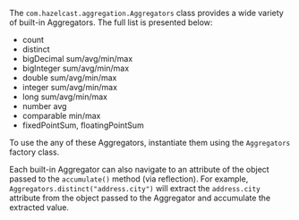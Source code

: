
The `com.hazelcast.aggregation.Aggregators` class provides a wide variety of built-in Aggregators.
The full list is presented below:

- count
- distinct
- bigDecimal sum/avg/min/max
- bigInteger sum/avg/min/max
- double sum/avg/min/max
- integer sum/avg/min/max
- long sum/avg/min/max
- number avg
- comparable min/max
- fixedPointSum, floatingPointSum

To use the any of these Aggregators, instantiate them using the `Aggregators` factory class.

Each built-in Aggregator can also navigate to an attribute of the object passed to the `accumulate()` method (via reflection). For example, `Aggregators.distinct("address.city")` will extract the `address.city` attribute from the object passed to the Aggregator and accumulate the extracted value.

